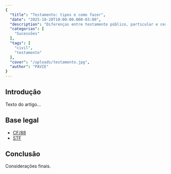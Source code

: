 ```yaml
---
{
  "title": "Testamento: tipos e como fazer",
  "date": "2025-10-20T10:00:00.000-03:00",
  "description": "Diferenças entre testamento público, particular e cerrado. Passos e cautelas.",
  "categorias": [
    "Sucessões"
  ],
  "tags": [
    "civil",
    "testamento"
  ],
  "cover": "/uploads/testamento.jpg",
  "author": "PAVIE"
}
---
```

## Introdução

Texto do artigo…

## Base legal

- [CF/88](https://www.planalto.gov.br/ccivil_03/constituicao/constituicao.htm)
- [STF](https://www.stf.jus.br/)

## Conclusão

Considerações finais.
